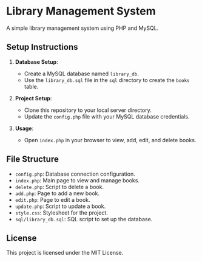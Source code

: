 # Library Management System

A simple library management system using PHP and MySQL.

## Setup Instructions

1. **Database Setup**:

   - Create a MySQL database named `library_db`.
   - Use the `library_db.sql` file in the `sql` directory to create the `books` table.

2. **Project Setup**:

   - Clone this repository to your local server directory.
   - Update the `config.php` file with your MySQL database credentials.

3. **Usage**:
   - Open `index.php` in your browser to view, add, edit, and delete books.

## File Structure

- `config.php`: Database connection configuration.
- `index.php`: Main page to view and manage books.
- `delete.php`: Script to delete a book.
- `add.php`: Page to add a new book.
- `edit.php`: Page to edit a book.
- `update.php`: Script to update a book.
- `style.css`: Stylesheet for the project.
- `sql/library_db.sql`: SQL script to set up the database.

## License

This project is licensed under the MIT License.
